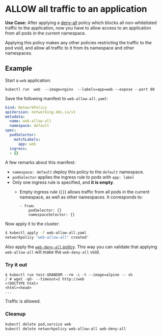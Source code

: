 # ALLOW all traffic to an application

**Use Case:** After applying a
[deny-all](01-deny-all-traffic-to-an-application.md) policy which blocks all
non-whitelisted traffic to the application, now you have to allow access to an
application from all pods in the current namespace.

Applying this policy makes any other policies restricting the traffic to the pod
void, and allow all traffic to it from its namespace and other namespaces.

## Example

Start a `web` application:

    kubectl run  web  --image=nginx  --labels=app=web --expose --port 80

Save the following manifest to `web-allow-all.yaml`:

```yaml
kind: NetworkPolicy
apiVersion: networking.k8s.io/v1
metadata:
  name: web-allow-all
  namespace: default
spec:
  podSelector:
    matchLabels:
      app: web
  ingress:
  - {}
```

A few remarks about this manifest:

- `namespace: default` deploy this policy to the `default` namespace.
- `podSelector` applies the ingress rule to pods with `app: label`
- Only one ingress rule is specified, and **it is empty**.
  - Empty ingress rule (`{}`) allows traffic from all pods in the current
    namespace, as well as other namespaces. It corresponds to:

        - from:
            podSelector: {}
            namespaceSelector: {}

Now apply it to the cluster:

```sh
$ kubectl apply -f web-allow-all.yaml
networkpolicy "web-allow-all" created"
```

Also apply the [`web-deny-all`
policy](01-deny-all-traffic-to-an-application.md). This way you can validate
that applying `web-allow-all` will make the `web-deny-all` void.

### Try it out

    $ kubectl run test-$RANDOM --rm -i -t --image=alpine -- sh
    / # wget -qO- --timeout=2 http://web
    <!DOCTYPE html>
    <html><head>
    ...

Traffic is allowed.

### Cleanup

```sh
kubectl delete pod,service web
kubectl delete networkpolicy web-allow-all web-deny-all
```
